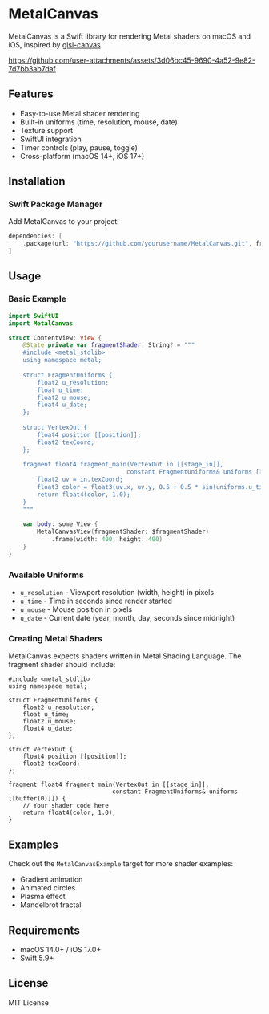 # MetalCanvas

MetalCanvas is a Swift library for rendering Metal shaders on macOS and iOS, inspired by [glsl-canvas](https://github.com/actarian/glsl-canvas).

https://github.com/user-attachments/assets/3d06bc45-9690-4a52-9e82-7d7bb3ab7daf


## Features

- Easy-to-use Metal shader rendering
- Built-in uniforms (time, resolution, mouse, date)
- Texture support
- SwiftUI integration
- Timer controls (play, pause, toggle)
- Cross-platform (macOS 14+, iOS 17+)

## Installation

### Swift Package Manager

Add MetalCanvas to your project:

```swift
dependencies: [
    .package(url: "https://github.com/yourusername/MetalCanvas.git", from: "1.0.0")
]
```

## Usage

### Basic Example

```swift
import SwiftUI
import MetalCanvas

struct ContentView: View {
    @State private var fragmentShader: String? = """
    #include <metal_stdlib>
    using namespace metal;
    
    struct FragmentUniforms {
        float2 u_resolution;
        float u_time;
        float2 u_mouse;
        float4 u_date;
    };
    
    struct VertexOut {
        float4 position [[position]];
        float2 texCoord;
    };
    
    fragment float4 fragment_main(VertexOut in [[stage_in]],
                                 constant FragmentUniforms& uniforms [[buffer(0)]]) {
        float2 uv = in.texCoord;
        float3 color = float3(uv.x, uv.y, 0.5 + 0.5 * sin(uniforms.u_time));
        return float4(color, 1.0);
    }
    """
    
    var body: some View {
        MetalCanvasView(fragmentShader: $fragmentShader)
            .frame(width: 400, height: 400)
    }
}
```

### Available Uniforms

- `u_resolution` - Viewport resolution (width, height) in pixels
- `u_time` - Time in seconds since render started
- `u_mouse` - Mouse position in pixels
- `u_date` - Current date (year, month, day, seconds since midnight)

### Creating Metal Shaders

MetalCanvas expects shaders written in Metal Shading Language. The fragment shader should include:

```metal
#include <metal_stdlib>
using namespace metal;

struct FragmentUniforms {
    float2 u_resolution;
    float u_time;
    float2 u_mouse;
    float4 u_date;
};

struct VertexOut {
    float4 position [[position]];
    float2 texCoord;
};

fragment float4 fragment_main(VertexOut in [[stage_in]],
                             constant FragmentUniforms& uniforms [[buffer(0)]]) {
    // Your shader code here
    return float4(color, 1.0);
}
```

## Examples

Check out the `MetalCanvasExample` target for more shader examples:
- Gradient animation
- Animated circles
- Plasma effect
- Mandelbrot fractal

## Requirements

- macOS 14.0+ / iOS 17.0+
- Swift 5.9+

## License

MIT License
